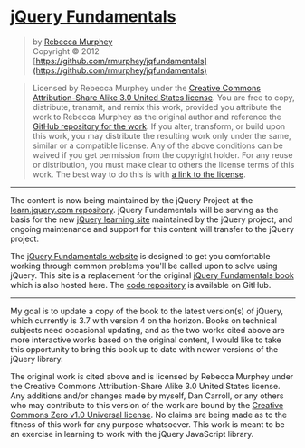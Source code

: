 # [jQuery Fundamentals](http://jqfundamentals.com/legacy/)

> by [Rebecca Murphey](http://rmurphey.com/)  
> Copyright © 2012  
> [https://github.com/rmurphey/jqfundamentals](https://github.com/rmurphey/jqfundamentals)

> Licensed by Rebecca Murphey under the [Creative Commons Attribution-Share Alike 3.0 United States license](http://creativecommons.org/licenses/by-sa/3.0/us/). You are free to copy, distribute, transmit, and remix this work, provided you attribute the work to Rebecca Murphey as the original author and reference the [GitHub repository for the work](http://github.com/rmurphey/jqfundamentals). If you alter, transform, or build upon this work, you may distribute the resulting work only under the same, similar or a compatible license. Any of the above conditions can be waived if you get permission from the copyright holder. For any reuse or distribution, you must make clear to others the license terms of this work. The best way to do this is with [a link to the license](http://creativecommons.org/licenses/by-sa/3.0/us/).

<hr>

The content is now being maintained by the jQuery Project at the [learn.jquery.com repository](https://github.com/jquery/learn.jquery.com). jQuery Fundamentals will be serving as the basis for the new [jQuery learning site](https://learn.jquery.com/) maintained by the jQuery project, and ongoing maintenance and support for this content will transfer to the jQuery project. 

The [jQuery Fundamentals website](http://jqfundamentals.com/) is designed to get you comfortable working through common problems you'll be called upon to solve using jQuery. This site is a replacement for the original [jQuery Fundamentals book](http://jqfundamentals.com/legacy/) which is also hosted here. The [code repository](https://github.com/bocoup/jqfundamentals.com) is available on GitHub.

<hr>

My goal is to update a copy of the book to the latest version(s) of jQuery, which currently is 3.7 with version 4 on the horizon. Books on technical subjects need occasional updating, and as the two works cited above are more interactive works based on the original content, I would like to take this opportunity to bring this book up to date with newer versions of the jQuery library.

The original work is cited above and is licensed by Rebecca Murphey under the Creative Commons Attribution-Share Alike 3.0 United States license. Any additions and/or changes made by myself, Dan Carroll, or any others who may contribute to this version of the work are bound by the [Creative Commons Zero v1.0 Universal license](). No claims are being made as to the fitness of this work for any purpose whatsoever. This work is meant to be an exercise in learning to work with the jQuery JavaScript library.

